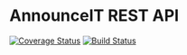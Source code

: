 # AnnounceIT REST API

[![Coverage Status](https://coveralls.io/repos/github/karamuka/announceit-rest-api/badge.svg)](https://coveralls.io/github/karamuka/announceit-rest-api)
[![Build Status](https://travis-ci.org/karamuka/announceit-rest-api.svg?branch=ft-user-signin-170849190)](https://travis-ci.org/karamuka/announceit-rest-api)
